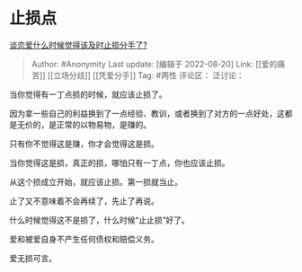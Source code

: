 # 止损点
[谈恋爱什么时候觉得该及时止损分手了?](https://www.zhihu.com/question/349743183/answer/2635507650)

> Author: #Anonymity
> Last update: [编辑于 2022-08-20]
> Link: [[爱的痛苦]] [[立场分歧]] [[凭爱分手]]
> Tag: #两性
> 评论区：
> 泛讨论：

当你觉得有一丁点损的时候，就应该止损了。

因为拿一些自己的利益换到了一点经验、教训，或者换到了对方的一点好处，这都是无价的，是正常的以物易物，是赚的。

只有你不觉得这是赚，你才会觉得这是损。

当你觉得这是损，真正的损，哪怕只有一丁点，你也应该止损。

从这个损成立开始，就应该止损。第一损就当止。

止了又不意味着不会再续了，先止了再说。

什么时候觉得这不是损了，什么时候“止止损”好了。

爱和被爱自身不产生任何债权和赔偿义务。

爱无损可言。
